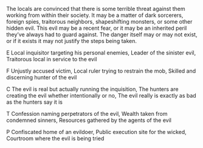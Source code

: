The locals are convinced that there is some terrible threat against them working from within their society. It may be a matter of dark sorcerers, foreign spies, traitorous neighbors, shapeshifting monsters, or some other hidden evil. This evil may be a recent fear, or it may be an inherited peril they’ve always had to guard against. The danger itself may or may not exist, or if it exists it may not justify the steps being taken.

E Local inquisitor targeting his personal enemies, Leader of the sinister evil, Traitorous local in service to the evil

F Unjustly accused victim, Local ruler trying to restrain the mob, Skilled and discerning hunter of the evil

C The evil is real but actually running the inquisition, The hunters are creating the evil whether intentionally or no, The evil really is exactly as bad as the hunters say it is

T Confession naming perpetrators of the evil, Wealth taken from condemned sinners, Resources gathered by the agents of the evil

P Confiscated home of an evildoer, Public execution site for the wicked, Courtroom where the evil is being tried